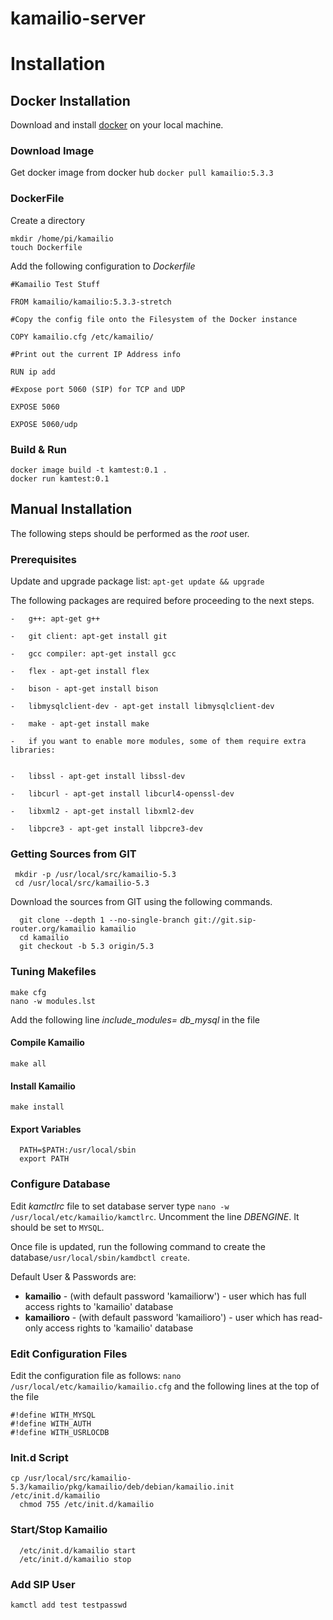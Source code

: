 # kamailio-server


# Installation
## Docker Installation 
Download and install [docker](https://docs.docker.com/get-docker/) on your local machine.

### Download Image
Get docker image from docker hub
`docker pull kamailio:5.3.3`

### DockerFile
Create a directory

```
mkdir /home/pi/kamailio
touch Dockerfile
```
Add the following configuration to *Dockerfile*
```
#Kamailio Test Stuff

FROM kamailio/kamailio:5.3.3-stretch

#Copy the config file onto the Filesystem of the Docker instance

COPY kamailio.cfg /etc/kamailio/

#Print out the current IP Address info

RUN ip add

#Expose port 5060 (SIP) for TCP and UDP

EXPOSE 5060

EXPOSE 5060/udp
```

### Build & Run
```
docker image build -t kamtest:0.1 .
docker run kamtest:0.1
```


## Manual Installation 
The following steps should be performed as the *root* user.

### Prerequisites

Update and upgrade package list: 
`apt-get update && upgrade`

The following packages are required before proceeding to the next steps.
```
-   g++: apt-get g++
    
-   git client: apt-get install git
    
-   gcc compiler: apt-get install gcc
    
-   flex - apt-get install flex
    
-   bison - apt-get install bison
    
-   libmysqlclient-dev - apt-get install libmysqlclient-dev
    
-   make - apt-get install make
    
-   if you want to enable more modules, some of them require extra libraries:
    

-   libssl - apt-get install libssl-dev
    
-   libcurl - apt-get install libcurl4-openssl-dev
    
-   libxml2 - apt-get install libxml2-dev
    
-   libpcre3 - apt-get install libpcre3-dev
```    

### Getting Sources from GIT

```
 mkdir -p /usr/local/src/kamailio-5.3
 cd /usr/local/src/kamailio-5.3
```
Download the sources from GIT using the following commands.

```
  git clone --depth 1 --no-single-branch git://git.sip-router.org/kamailio kamailio
  cd kamailio
  git checkout -b 5.3 origin/5.3
```

### Tuning Makefiles
```
make cfg
nano -w modules.lst
```
Add the following line *include_modules= db_mysql* in the file

#### Compile Kamailio
```
make all
```

#### Install Kamailio
```
make install
```
#### Export Variables
```
  PATH=$PATH:/usr/local/sbin
  export PATH
```

### Configure Database
Edit *kamctlrc* file to set database server type `nano -w /usr/local/etc/kamailio/kamctlrc`.
Uncomment the line *DBENGINE*. It should be set to `MYSQL`.

Once file is updated, run the following command to create the database`/usr/local/sbin/kamdbctl create`.

Default User & Passwords are:

- **kamailio** - (with default password 'kamailiorw') - user which has full access rights to 'kamailio' database
- **kamailioro** - (with default password 'kamailioro') - user which has read-only access rights to 'kamailio' database

### Edit Configuration Files

Edit the configuration file as follows:
`nano /usr/local/etc/kamailio/kamailio.cfg` and the following lines at the top of the file

```
#!define WITH_MYSQL
#!define WITH_AUTH
#!define WITH_USRLOCDB
```
### Init.d Script
```
cp /usr/local/src/kamailio-5.3/kamailio/pkg/kamailio/deb/debian/kamailio.init /etc/init.d/kamailio
  chmod 755 /etc/init.d/kamailio
  ```
  
### Start/Stop Kamailio
```
  /etc/init.d/kamailio start
  /etc/init.d/kamailio stop
```

### Add SIP User
`kamctl add test testpasswd`
